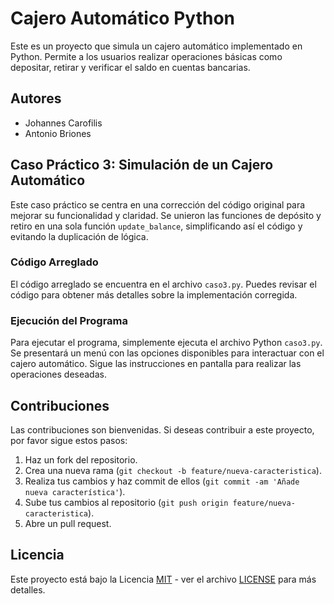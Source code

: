 # Cajero Automático Python

Este es un proyecto que simula un cajero automático implementado en Python. Permite a los usuarios realizar operaciones básicas como depositar, retirar y verificar el saldo en cuentas bancarias.

## Autores

- Johannes Carofilis
- Antonio Briones

## Caso Práctico 3: Simulación de un Cajero Automático

Este caso práctico se centra en una corrección del código original para mejorar su funcionalidad y claridad. Se unieron las funciones de depósito y retiro en una sola función `update_balance`, simplificando así el código y evitando la duplicación de lógica.

### Código Arreglado

El código arreglado se encuentra en el archivo `caso3.py`. Puedes revisar el código para obtener más detalles sobre la implementación corregida.

### Ejecución del Programa

Para ejecutar el programa, simplemente ejecuta el archivo Python `caso3.py`. Se presentará un menú con las opciones disponibles para interactuar con el cajero automático. Sigue las instrucciones en pantalla para realizar las operaciones deseadas.

## Contribuciones

Las contribuciones son bienvenidas. Si deseas contribuir a este proyecto, por favor sigue estos pasos:

1. Haz un fork del repositorio.
2. Crea una nueva rama (`git checkout -b feature/nueva-caracteristica`).
3. Realiza tus cambios y haz commit de ellos (`git commit -am 'Añade nueva característica'`).
4. Sube tus cambios al repositorio (`git push origin feature/nueva-caracteristica`).
5. Abre un pull request.

## Licencia

Este proyecto está bajo la Licencia [MIT](https://opensource.org/licenses/MIT) - ver el archivo [LICENSE](LICENSE) para más detalles.
